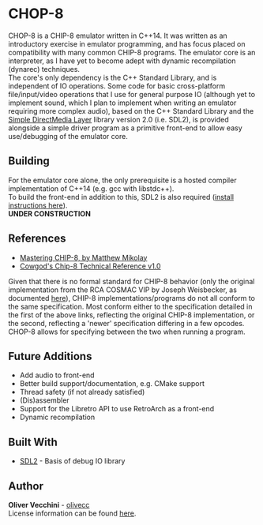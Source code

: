 # CHOP-8 

CHOP-8 is a CHIP-8 emulator written in C\+\+14. It was written as an 
introductory exercise in emulator programming, and has focus placed on 
compatibility with many common CHIP-8 programs. The emulator core is an 
interpreter, as I have yet to become adept with dynamic recompilation (dynarec) 
techniques.  
The core's only dependency is the C\+\+ Standard Library, and is independent of 
IO operations. Some code for basic cross-platform file/input/video operations 
that I use for general purpose IO (although yet to implement sound, which I 
plan to implement when writing an emulator requiring more complex audio), based 
on the C\+\+ Standard Library and the 
[Simple DirectMedia Layer](https://wiki.libsdl.org/FrontPage) library version 
2.0 (i.e. SDL2), is provided alongside a simple driver program as a primitive 
front-end to allow easy use/debugging of the emulator core.

## Building

For the emulator core alone, the only prerequisite is a hosted compiler 
implementation of C\+\+14 (e.g. gcc with libstdc++).  
To build the front-end in addition to this, SDL2 is also required 
\([install instructions here](https://wiki.libsdl.org/Installation)\).  
**UNDER CONSTRUCTION**

## References

* [Mastering CHIP-8, by Matthew Mikolay](http://mattmik.com/files/chip8/mastering/chip8.html)  
* [Cowgod's Chip-8 Technical Reference v1.0](http://devernay.free.fr/hacks/chip8/C8TECH10.HTM)  

Given that there is no formal standard for CHIP-8 behavior (only the original 
implementation from the RCA COSMAC VIP by Joseph Weisbecker, as documented 
[here](http://laurencescotford.co.uk/?p=242)), CHIP-8 implementations/programs 
do not all conform to the same specification. Most conform either to the 
specification detailed in the first of the above links, reflecting the original 
CHIP-8 implementation, or the second, reflecting a 'newer' specification
differing in a few opcodes. CHOP-8 allows for specifying between the two when
running a program.

## Future Additions

* Add audio to front-end
* Better build support/documentation, e.g. CMake support 
* Thread safety (if not already satisfied)
* (Dis)assembler  
* Support for the Libretro API to use RetroArch as a front-end  
* Dynamic recompilation  

## Built With

* [SDL2](https://wiki.libsdl.org/FrontPage) - Basis of debug IO library


## Author

**Oliver Vecchini** - [olivecc](https://github.com/olivecc)  
License information can be found [here](LICENSE.txt).
